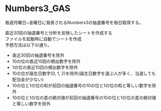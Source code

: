 # Numbers3_GAS
毎週月曜日~金曜日に発表されるNumbers3の抽選番号を毎日取得する。

直近30回の抽選番号と分析を反映したシートを作成する  
ファイルを起動時に自動でシートを作成  
予想方法は以下の通り。
- 直近30回の抽選番号を除外
- 10の位の直近10回の頻出数字を除外
- 1の位の直近10回の頻出数字を除外
- 10の位が誕生日数字(0, 1, 2)を除外(誕生日数字を選ぶ人が多く、当選しても配当金が少ない)
- 10の位と1の位の和が前回の抽選番号の10の位と1の位の和と等しい数字を除外
- 10の位と1の位の差の絶対値が前回の抽選番号の10の位と1の位の差の絶対値と等しい数字を除外
